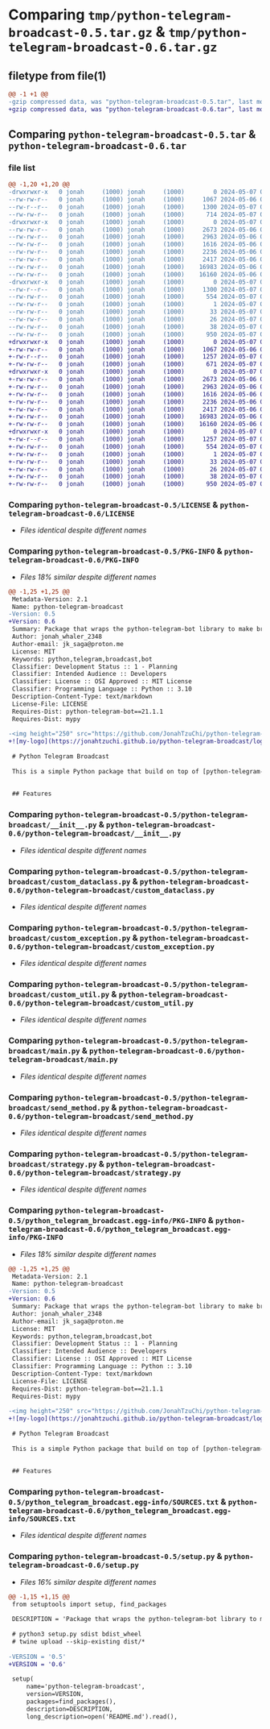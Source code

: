 # Comparing `tmp/python-telegram-broadcast-0.5.tar.gz` & `tmp/python-telegram-broadcast-0.6.tar.gz`

## filetype from file(1)

```diff
@@ -1 +1 @@
-gzip compressed data, was "python-telegram-broadcast-0.5.tar", last modified: Tue May  7 01:23:48 2024, max compression
+gzip compressed data, was "python-telegram-broadcast-0.6.tar", last modified: Tue May  7 01:49:39 2024, max compression
```

## Comparing `python-telegram-broadcast-0.5.tar` & `python-telegram-broadcast-0.6.tar`

### file list

```diff
@@ -1,20 +1,20 @@
-drwxrwxr-x   0 jonah     (1000) jonah     (1000)        0 2024-05-07 01:23:48.104711 python-telegram-broadcast-0.5/
--rw-rw-r--   0 jonah     (1000) jonah     (1000)     1067 2024-05-06 01:52:00.000000 python-telegram-broadcast-0.5/LICENSE
--rw-r--r--   0 jonah     (1000) jonah     (1000)     1300 2024-05-07 01:23:48.104711 python-telegram-broadcast-0.5/PKG-INFO
--rw-rw-r--   0 jonah     (1000) jonah     (1000)      714 2024-05-07 01:21:59.000000 python-telegram-broadcast-0.5/README.md
-drwxrwxr-x   0 jonah     (1000) jonah     (1000)        0 2024-05-07 01:23:48.100710 python-telegram-broadcast-0.5/python-telegram-broadcast/
--rw-rw-r--   0 jonah     (1000) jonah     (1000)     2673 2024-05-06 08:59:24.000000 python-telegram-broadcast-0.5/python-telegram-broadcast/__init__.py
--rw-rw-r--   0 jonah     (1000) jonah     (1000)     2963 2024-05-06 08:33:20.000000 python-telegram-broadcast-0.5/python-telegram-broadcast/custom_dataclass.py
--rw-rw-r--   0 jonah     (1000) jonah     (1000)     1616 2024-05-06 08:35:01.000000 python-telegram-broadcast-0.5/python-telegram-broadcast/custom_exception.py
--rw-rw-r--   0 jonah     (1000) jonah     (1000)     2236 2024-05-06 09:03:53.000000 python-telegram-broadcast-0.5/python-telegram-broadcast/custom_util.py
--rw-rw-r--   0 jonah     (1000) jonah     (1000)     2417 2024-05-06 08:41:00.000000 python-telegram-broadcast-0.5/python-telegram-broadcast/main.py
--rw-rw-r--   0 jonah     (1000) jonah     (1000)    16983 2024-05-06 08:59:09.000000 python-telegram-broadcast-0.5/python-telegram-broadcast/send_method.py
--rw-rw-r--   0 jonah     (1000) jonah     (1000)    16160 2024-05-06 09:03:53.000000 python-telegram-broadcast-0.5/python-telegram-broadcast/strategy.py
-drwxrwxr-x   0 jonah     (1000) jonah     (1000)        0 2024-05-07 01:23:48.104711 python-telegram-broadcast-0.5/python_telegram_broadcast.egg-info/
--rw-r--r--   0 jonah     (1000) jonah     (1000)     1300 2024-05-07 01:23:48.000000 python-telegram-broadcast-0.5/python_telegram_broadcast.egg-info/PKG-INFO
--rw-rw-r--   0 jonah     (1000) jonah     (1000)      554 2024-05-07 01:23:48.000000 python-telegram-broadcast-0.5/python_telegram_broadcast.egg-info/SOURCES.txt
--rw-rw-r--   0 jonah     (1000) jonah     (1000)        1 2024-05-07 01:23:48.000000 python-telegram-broadcast-0.5/python_telegram_broadcast.egg-info/dependency_links.txt
--rw-rw-r--   0 jonah     (1000) jonah     (1000)       33 2024-05-07 01:23:48.000000 python-telegram-broadcast-0.5/python_telegram_broadcast.egg-info/requires.txt
--rw-rw-r--   0 jonah     (1000) jonah     (1000)       26 2024-05-07 01:23:48.000000 python-telegram-broadcast-0.5/python_telegram_broadcast.egg-info/top_level.txt
--rw-rw-r--   0 jonah     (1000) jonah     (1000)       38 2024-05-07 01:23:48.104711 python-telegram-broadcast-0.5/setup.cfg
--rw-rw-r--   0 jonah     (1000) jonah     (1000)      950 2024-05-07 01:23:17.000000 python-telegram-broadcast-0.5/setup.py
+drwxrwxr-x   0 jonah     (1000) jonah     (1000)        0 2024-05-07 01:49:39.887820 python-telegram-broadcast-0.6/
+-rw-rw-r--   0 jonah     (1000) jonah     (1000)     1067 2024-05-06 01:52:00.000000 python-telegram-broadcast-0.6/LICENSE
+-rw-r--r--   0 jonah     (1000) jonah     (1000)     1257 2024-05-07 01:49:39.887820 python-telegram-broadcast-0.6/PKG-INFO
+-rw-rw-r--   0 jonah     (1000) jonah     (1000)      671 2024-05-07 01:48:27.000000 python-telegram-broadcast-0.6/README.md
+drwxrwxr-x   0 jonah     (1000) jonah     (1000)        0 2024-05-07 01:49:39.887820 python-telegram-broadcast-0.6/python-telegram-broadcast/
+-rw-rw-r--   0 jonah     (1000) jonah     (1000)     2673 2024-05-06 08:59:24.000000 python-telegram-broadcast-0.6/python-telegram-broadcast/__init__.py
+-rw-rw-r--   0 jonah     (1000) jonah     (1000)     2963 2024-05-06 08:33:20.000000 python-telegram-broadcast-0.6/python-telegram-broadcast/custom_dataclass.py
+-rw-rw-r--   0 jonah     (1000) jonah     (1000)     1616 2024-05-06 08:35:01.000000 python-telegram-broadcast-0.6/python-telegram-broadcast/custom_exception.py
+-rw-rw-r--   0 jonah     (1000) jonah     (1000)     2236 2024-05-06 09:03:53.000000 python-telegram-broadcast-0.6/python-telegram-broadcast/custom_util.py
+-rw-rw-r--   0 jonah     (1000) jonah     (1000)     2417 2024-05-06 08:41:00.000000 python-telegram-broadcast-0.6/python-telegram-broadcast/main.py
+-rw-rw-r--   0 jonah     (1000) jonah     (1000)    16983 2024-05-06 08:59:09.000000 python-telegram-broadcast-0.6/python-telegram-broadcast/send_method.py
+-rw-rw-r--   0 jonah     (1000) jonah     (1000)    16160 2024-05-06 09:03:53.000000 python-telegram-broadcast-0.6/python-telegram-broadcast/strategy.py
+drwxrwxr-x   0 jonah     (1000) jonah     (1000)        0 2024-05-07 01:49:39.887820 python-telegram-broadcast-0.6/python_telegram_broadcast.egg-info/
+-rw-r--r--   0 jonah     (1000) jonah     (1000)     1257 2024-05-07 01:49:39.000000 python-telegram-broadcast-0.6/python_telegram_broadcast.egg-info/PKG-INFO
+-rw-rw-r--   0 jonah     (1000) jonah     (1000)      554 2024-05-07 01:49:39.000000 python-telegram-broadcast-0.6/python_telegram_broadcast.egg-info/SOURCES.txt
+-rw-rw-r--   0 jonah     (1000) jonah     (1000)        1 2024-05-07 01:49:39.000000 python-telegram-broadcast-0.6/python_telegram_broadcast.egg-info/dependency_links.txt
+-rw-rw-r--   0 jonah     (1000) jonah     (1000)       33 2024-05-07 01:49:39.000000 python-telegram-broadcast-0.6/python_telegram_broadcast.egg-info/requires.txt
+-rw-rw-r--   0 jonah     (1000) jonah     (1000)       26 2024-05-07 01:49:39.000000 python-telegram-broadcast-0.6/python_telegram_broadcast.egg-info/top_level.txt
+-rw-rw-r--   0 jonah     (1000) jonah     (1000)       38 2024-05-07 01:49:39.887820 python-telegram-broadcast-0.6/setup.cfg
+-rw-rw-r--   0 jonah     (1000) jonah     (1000)      950 2024-05-07 01:37:12.000000 python-telegram-broadcast-0.6/setup.py
```

### Comparing `python-telegram-broadcast-0.5/LICENSE` & `python-telegram-broadcast-0.6/LICENSE`

 * *Files identical despite different names*

### Comparing `python-telegram-broadcast-0.5/PKG-INFO` & `python-telegram-broadcast-0.6/PKG-INFO`

 * *Files 18% similar despite different names*

```diff
@@ -1,25 +1,25 @@
 Metadata-Version: 2.1
 Name: python-telegram-broadcast
-Version: 0.5
+Version: 0.6
 Summary: Package that wraps the python-telegram-bot library to make broadcasting easier.
 Author: jonah_whaler_2348
 Author-email: jk_saga@proton.me
 License: MIT
 Keywords: python,telegram,broadcast,bot
 Classifier: Development Status :: 1 - Planning
 Classifier: Intended Audience :: Developers
 Classifier: License :: OSI Approved :: MIT License
 Classifier: Programming Language :: Python :: 3.10
 Description-Content-Type: text/markdown
 License-File: LICENSE
 Requires-Dist: python-telegram-bot==21.1.1
 Requires-Dist: mypy
 
-<img height="250" src="https://github.com/JonahTzuChi/python-telegram-broadcast/blob/main/logo.jpg" title="python-telegram-broadcast-logo" width="250"/>
+![my-logo](https://jonahtzuchi.github.io/python-telegram-broadcast/logo.jpg "Python Telegram Broadcast Logo")
 
 # Python Telegram Broadcast
 
 This is a simple Python package that build on top of [python-telegram-bot](https://pypi.org/project/python-telegram-bot/) to make broadcasting easier.
 
 
 ## Features
```

### Comparing `python-telegram-broadcast-0.5/python-telegram-broadcast/__init__.py` & `python-telegram-broadcast-0.6/python-telegram-broadcast/__init__.py`

 * *Files identical despite different names*

### Comparing `python-telegram-broadcast-0.5/python-telegram-broadcast/custom_dataclass.py` & `python-telegram-broadcast-0.6/python-telegram-broadcast/custom_dataclass.py`

 * *Files identical despite different names*

### Comparing `python-telegram-broadcast-0.5/python-telegram-broadcast/custom_exception.py` & `python-telegram-broadcast-0.6/python-telegram-broadcast/custom_exception.py`

 * *Files identical despite different names*

### Comparing `python-telegram-broadcast-0.5/python-telegram-broadcast/custom_util.py` & `python-telegram-broadcast-0.6/python-telegram-broadcast/custom_util.py`

 * *Files identical despite different names*

### Comparing `python-telegram-broadcast-0.5/python-telegram-broadcast/main.py` & `python-telegram-broadcast-0.6/python-telegram-broadcast/main.py`

 * *Files identical despite different names*

### Comparing `python-telegram-broadcast-0.5/python-telegram-broadcast/send_method.py` & `python-telegram-broadcast-0.6/python-telegram-broadcast/send_method.py`

 * *Files identical despite different names*

### Comparing `python-telegram-broadcast-0.5/python-telegram-broadcast/strategy.py` & `python-telegram-broadcast-0.6/python-telegram-broadcast/strategy.py`

 * *Files identical despite different names*

### Comparing `python-telegram-broadcast-0.5/python_telegram_broadcast.egg-info/PKG-INFO` & `python-telegram-broadcast-0.6/python_telegram_broadcast.egg-info/PKG-INFO`

 * *Files 18% similar despite different names*

```diff
@@ -1,25 +1,25 @@
 Metadata-Version: 2.1
 Name: python-telegram-broadcast
-Version: 0.5
+Version: 0.6
 Summary: Package that wraps the python-telegram-bot library to make broadcasting easier.
 Author: jonah_whaler_2348
 Author-email: jk_saga@proton.me
 License: MIT
 Keywords: python,telegram,broadcast,bot
 Classifier: Development Status :: 1 - Planning
 Classifier: Intended Audience :: Developers
 Classifier: License :: OSI Approved :: MIT License
 Classifier: Programming Language :: Python :: 3.10
 Description-Content-Type: text/markdown
 License-File: LICENSE
 Requires-Dist: python-telegram-bot==21.1.1
 Requires-Dist: mypy
 
-<img height="250" src="https://github.com/JonahTzuChi/python-telegram-broadcast/blob/main/logo.jpg" title="python-telegram-broadcast-logo" width="250"/>
+![my-logo](https://jonahtzuchi.github.io/python-telegram-broadcast/logo.jpg "Python Telegram Broadcast Logo")
 
 # Python Telegram Broadcast
 
 This is a simple Python package that build on top of [python-telegram-bot](https://pypi.org/project/python-telegram-bot/) to make broadcasting easier.
 
 
 ## Features
```

### Comparing `python-telegram-broadcast-0.5/python_telegram_broadcast.egg-info/SOURCES.txt` & `python-telegram-broadcast-0.6/python_telegram_broadcast.egg-info/SOURCES.txt`

 * *Files identical despite different names*

### Comparing `python-telegram-broadcast-0.5/setup.py` & `python-telegram-broadcast-0.6/setup.py`

 * *Files 16% similar despite different names*

```diff
@@ -1,15 +1,15 @@
 from setuptools import setup, find_packages
 
 DESCRIPTION = 'Package that wraps the python-telegram-bot library to make broadcasting easier.'
 
 # python3 setup.py sdist bdist_wheel
 # twine upload --skip-existing dist/*
 
-VERSION = '0.5'
+VERSION = '0.6'
 
 setup(
     name='python-telegram-broadcast',
     version=VERSION,
     packages=find_packages(),
     description=DESCRIPTION,
     long_description=open('README.md').read(),
```

